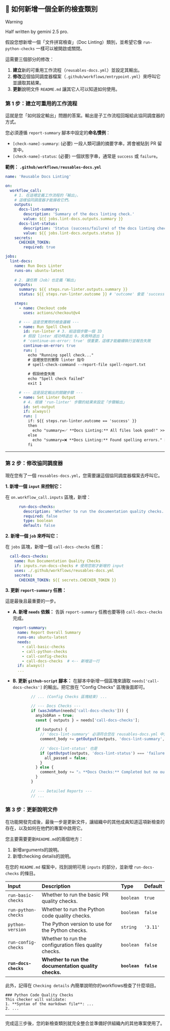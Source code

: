 ## 📄 如何新增一個全新的檢查類別

> [!WARNING]
> Half written by gemini 2.5 pro.

假設您想新增一個「文件拼寫檢查」（Doc Linting）類別，並希望它像 `run-python-checks` 一樣可以被開啟或關閉。

這需要三個部分的修改：

1.  **建立**新的可重用工作流程（`reusables-docs.yml`）並設定其輸出。
2.  **修改**這個協同調度器檔案（`.github/workflows/entrypoint.yml`）來呼叫它並讀取其結果。
3. **更新**說明文件 `README.md` 讓其它人可以知道如何使用。

### 第 1 步：建立可重用的工作流程

這就是您「如何設定輸出」問題的答案。輸出是子工作流程回報給此協同調度器的方式。

您必須遵循 `report-summary` 腳本中設定的**命名慣例**：

  * `[check-name]-summary`: (必要) 一段人類可讀的摘要字串，將會被貼到 PR 留言中。
  * `[check-name]-status`: (必要) 一個狀態字串，通常是 `success` 或 `failure`。

**範例： `.github/workflows/reusables-docs.yml`**

```yaml
name: 'Reusable Docs Linting'

on:
  workflow_call:
    # 1. 在這裡定義工作流程的「輸出」，
    # 這樣協同調度器才能接收它們。
    outputs:
      docs-lint-summary:
        description: 'Summary of the docs linting check.'
        value: ${{ jobs.lint-docs.outputs.summary }}
      docs-lint-status:
        description: 'Status (success/failure) of the docs linting check.'
        value: ${{ jobs.lint-docs.outputs.status }}
    secrets:
      CHECKER_TOKEN:
        required: true

jobs:
  lint-docs:
    name: Run Docs Linter
    runs-on: ubuntu-latest
    
    # 2. 讓任務（Job）也定義「輸出」
    outputs:
      summary: ${{ steps.run-linter.outputs.summary }}
      status: ${{ steps.run-linter.outcome }} # 'outcome' 會是 'success' 或 'failure'

    steps:
      - name: Checkout code
        uses: actions/checkout@v4

      # --- 這是您實際的檢查邏輯 ---
      - name: Run Spell Check
        id: run-linter # 3. 給這個步驟一個 ID
        # 假設 linter 成功時退出 0，失敗時退出 1
        # 'continue-on-error: true' 很重要，這樣才能繼續執行並報告失敗
        continue-on-error: true
        run: |
          echo "Running spell check..."
          # 這裡放您的實際 linter 指令
          # spell-check-command --report-file spell-report.txt
          
          # 假設檢查失敗
          echo "Spell check failed"
          exit 1 

      # --- 這是設定輸出的關鍵步驟 ---
      - name: Set Linter Output
        # 4. 根據 'run-linter' 步驟的結果來設定「步驟輸出」
        id: set-output
        if: always()
        run: |
          if: ${{ steps.run-linter.outcome == 'success' }}
          then
            echo "summary=✅ **Docs Linting:** All files look good!" >> $GITHUB_OUTPUT
          else
            echo "summary=❌ **Docs Linting:** Found spelling errors." >> $GITHUB_OUTPUT
          fi
```

-----

### 第 2 步：修改協同調度器

現在您有了一個 `reusables-docs.yml`，您需要讓這個協同調度器檔案去呼叫它。

**1. 新增一個 `input` 來控制它：**

在 `on.workflow_call.inputs` 區塊，新增：

```yaml
      run-docs-checks:
        description: 'Whether to run the documentation quality checks.'
        required: false
        type: boolean
        default: false
```

**2. 新增一個 `job` 來呼叫它：**

在 `jobs` 區塊，新增一個 `call-docs-checks` 任務：

```yaml
  call-docs-checks:
    name: Run Documentation Quality Checks
    if: inputs.run-docs-checks # 使用您剛才新增的 input
    uses: ./.github/workflows/reusables-docs.yml
    secrets:
      CHECKER_TOKEN: ${{ secrets.CHECKER_TOKEN }}
```

**3. 更新 `report-summary` 任務：**

這是最後且最重要的一步。

  * **A. 新增 `needs` 依賴：**
    告訴 `report-summary` 任務也要等待 `call-docs-checks` 完成。

    ```yaml
    report-summary:
      name: Report Overall Summary
      runs-on: ubuntu-latest
      needs:
        - call-basic-checks
        - call-python-checks
        - call-config-checks
        - call-docs-checks  # <-- 新增這一行
      if: always()
      ...
    ```

  * **B. 更新 `github-script` 腳本：**
    在腳本中新增一個區塊來讀取 `needs['call-docs-checks']` 的輸出。把它放在 "Config Checks" 區塊後面即可。

    ```javascript
            // ... (Config Checks 區塊結束) ...

            // --- Docs Checks ---
            if (wasJobRun(needs['call-docs-checks'])) {
              anyJobRan = true;
              const { outputs } = needs['call-docs-checks'];
              
              if (outputs) {
                // 'docs-lint-summary' 必須符合您在 reusables-docs.yml 中定義的 output 名稱
                comment_body += getOutput(outputs, 'docs-lint-summary', '⚠️ **Docs Linting:** No output received') + "\n";
                
                // 'docs-lint-status' 也是
                if (getOutput(outputs, 'docs-lint-status') === 'failure') {
                  all_passed = false;
                }
              } else {
                comment_body += "⚠️ **Docs Checks:** Completed but no outputs received\n";
              }
            }
            
            // --- Detailed Reports ---
            // ...
    ```

### 第 3 步：更新說明文件


在功能開發完成後，最後一步是更新文件，讓組織中的其他成員知道這項新檢查的存在，以及如何在他們的專案中啟用它。

您主要需要更新`README.md`的兩個地方：

1. 新增arguments的說明。
2. 新增checking details的說明。 


在您的 `README.md` 檔案中，找到說明可用 `inputs` 的部分，並新增 `run-docs-checks` 的條目。

| Input | Description | Type | Default |
| :--- | :--- | :--- | :--- |
| `run-basic-checks` | Whether to run the basic PR quality checks. | `boolean` | `true` |
| `run-python-checks` | Whether to run the Python code quality checks. | `boolean` | `false` |
| `python-version` | The Python version to use for the Python checks. | `string` | `'3.11'` |
| `run-config-checks` | Whether to run the configuration files quality checks. | `boolean` | `false` |
| **`run-docs-checks`** | **Whether to run the documentation quality checks.** | **`boolean`** | **`false`** |

此外，記得在 `Checking details` 內簡單說明你的workflows檢查了什麼項目。


```
### Python Code Quality Checks
This checker will validate:
1. **Syntax of the markdown file**: ...
2. ... 
```

-----

完成這三步後，您的新檢查類別就完全整合並準備好供組織內的其他專案使用了。

